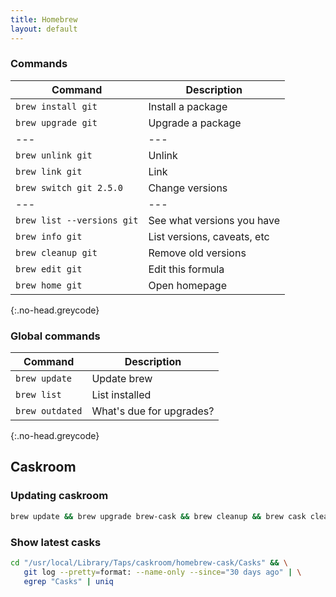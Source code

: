 ```yaml
---
title: Homebrew
layout: default
---
```


### Commands

| Command                    | Description                 |
| ---                        | ---                         |
| `brew install git`         | Install a package           |
| `brew upgrade git`         | Upgrade a package           |
| ---                        | ---                         |
| `brew unlink git`          | Unlink                      |
| `brew link git`            | Link                        |
| `brew switch git 2.5.0`    | Change versions             |
| ---                        | ---                         |
| `brew list --versions git` | See what versions you have  |
| `brew info git`            | List versions, caveats, etc |
| `brew cleanup git`         | Remove old versions         |
| `brew edit git`            | Edit this formula           |
| `brew home git`            | Open homepage               |
{:.no-head.greycode}

### Global commands

| Command         | Description              |
| ---             | ---                      |
| `brew update`   | Update brew              |
| `brew list`     | List installed           |
| `brew outdated` | What's due for upgrades? |
{:.no-head.greycode}

## Caskroom

### Updating caskroom

```sh
brew update && brew upgrade brew-cask && brew cleanup && brew cask cleanup
```

### Show latest casks
  
```sh
cd "/usr/local/Library/Taps/caskroom/homebrew-cask/Casks" && \
   git log --pretty=format: --name-only --since="30 days ago" | \
   egrep "Casks" | uniq
```

